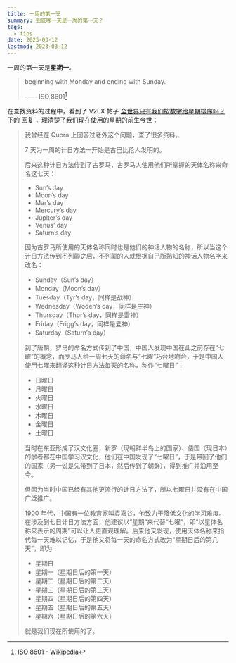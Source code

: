 ```yaml
---
title: 一周的第一天
summary: 到底哪一天是一周的第一天？
tags:
  - tips
date: 2023-03-12
lastmod: 2023-03-12
---
```


一周的第一天是**星期一**。

> beginning with Monday and ending with Sunday.
>
> —— ISO 8601[^1]

[^1]: [ISO 8601 - Wikipedia](https://en.wikipedia.org/wiki/ISO_8601)

在查找资料的过程中，看到了 V2EX 帖子 [全世界只有我们按数字给星期排序吗？](https://www.v2ex.com/t/914483) 下的 [回复](https://www.v2ex.com/t/914483#r_12668430) ，理清楚了我们现在使用的星期的前生今世：

> 我曾经在 Quora 上回答过老外这个问题，查了很多资料。
>
> 7 天为一周的计日方法一开始是古巴比伦人发明的。
>
> 后来这种计日方法传到了古罗马，古罗马人使用他们所掌握的天体名称来命名这七天：
>
> - Sun’s day
> - Moon’s day
> - Mar’s day
> - Mercury’s day
> - Jupiter’s day
> - Venus’ day
> - Saturn’s day
>
> 因为古罗马所使用的天体名称同时也是他们的神话人物的名称，所以当这个计日方法传到不列颠之后，不列颠的人就根据自己所熟知的神话人物名字来改名：
>
> - Sunday（Sun’s day）
> - Monday（Moon’s day）
> - Tuesday（Tyr’s day，同样是战神）
> - Wednesday（Woden’s day，同样是主神）
> - Thursday（Thor’s day，同样是雷神）
> - Friday（Frigg’s day，同样是爱神）
> - Saturday（Saturn’a day）
>
> 到了唐朝，罗马的命名方式传到了中国，中国人发现中国在此之前存在“七曜”的概念，而罗马人给一周七天的命名与“七曜”巧合地吻合，于是中国人使用七曜来翻译这种计日方法每天的名称，称作“七曜日”：
>
> - 日曜日
> - 月曜日
> - 火曜日
> - 水曜日
> - 木曜日
> - 金曜日
> - 土曜日
>
> 当时在东亚形成了汉文化圈，新罗（现朝鲜半岛上的国家）、倭国（现日本）的学者都在中国学习汉文化，他们在中国发现了“七曜日”，于是带回了他们的国家（另一说是先带到了日本，然后传到了朝鲜），得到推广并沿用至今。
>
> 但因为当时中国已经有其他更流行的计日方法了，所以七曜日并没有在中国广泛推广。
>
> 1900 年代，中国有一位教育家叫袁嘉谷，他致力于降低文化的学习难度。在涉及到七日计日方法方面，他建议以“星期”来代替“七曜”，即“以星体名称来表示的周期”可以让人更直观理解。后来他又发现，使用天体名称来指代每一天难以记忆，于是他又将每一天的命名方式改为“星期日后的第几天”，即为：
>
> - 星期日
> - 星期一（星期日后的第一天）
> - 星期二（星期日后的第二天）
> - 星期三（星期日后的第三天）
> - 星期四（星期日后的第四天）
> - 星期五（星期日后的第五天）
> - 星期六（星期日后的第六天）
>
> 就是我们现在所使用的了。
